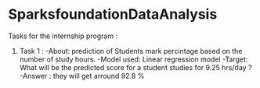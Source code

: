 # SparksfoundationDataAnalysis
Tasks for the internship program :
1) Task 1 : 
    -About: prediction of Students mark percintage based on the number of study hours. 
    -Model used: Linear regression model
    -Target: What will be the predicted score for a student studies for 9.25 hrs/day ?
    -Answer : they will get arround 92.8 % 